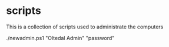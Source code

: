 # scripts

This is a collection of scripts used to administrate the computers

./newadmin.ps1 "Oltedal Admin" "password"
